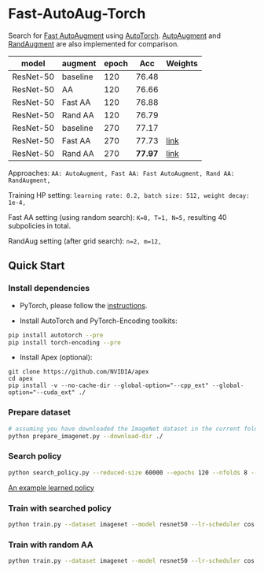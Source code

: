 # Fast-AutoAug-Torch

Search for [Fast AutoAugment](https://arxiv.org/abs/1905.00397) using [AutoTorch](http://autotorch.org/). [AutoAugment](https://arxiv.org/abs/1805.09501) and [RandAugment](https://arxiv.org/abs/1909.13719) are also implemented for comparison.

| model | augment| epoch | Acc | Weights |
|-------|--------|-------|-----|---------|
|ResNet-50| baseline | 120 | 76.48 |
|ResNet-50| AA | 120 | 76.66 |
|ResNet-50| Fast AA | 120| 76.88 |
|ResNet-50| Rand AA | 120 | 76.79 |
|ResNet-50| baseline | 270| 77.17 |
|ResNet-50| Fast AA | 270| 77.73 | [link](https://hangzh.s3-us-west-1.amazonaws.com/others/resnet50_fast_aa-3342410e.pth) |
|ResNet-50| Rand AA | 270| **77.97** | [link](https://hangzh.s3-us-west-1.amazonaws.com/others/resnet50_rand_aug-e38097c7.pth) |

Approaches:
``
AA: AutoAugment,
Fast AA: Fast AutoAugment,
Rand AA: RandAugment,
``

Training HP setting:
``
learning rate: 0.2,
batch size: 512,
weight decay: 1e-4,
``

Fast AA setting (using random search):
``
K=8, T=1, N=5,
``
resulting 40 subpolicies in total.

RandAug setting (after grid search):
``
n=2, m=12,
``


## Quick Start
### Install dependencies
- PyTorch, please follow the [instructions](https://pytorch.org/get-started/locally/).

- Install AutoTorch and PyTorch-Encoding toolkits:

```bash
pip install autotorch --pre
pip install torch-encoding --pre
```

- Install Apex (optional):

```
git clone https://github.com/NVIDIA/apex
cd apex
pip install -v --no-cache-dir --global-option="--cpp_ext" --global-option="--cuda_ext" ./
```
### Prepare dataset

```bash
# assuming you have downloaded the ImageNet dataset in the current folder
python prepare_imagenet.py --download-dir ./
```

### Search policy
```bash
python search_policy.py --reduced-size 60000 --epochs 120 --nfolds 8 --num-trials 200  --save-policy imagenet_policy.at
```

[An example learned policy](./imagenet_policy.md)

### Train with searched policy

```bash
python train.py --dataset imagenet --model resnet50 --lr-scheduler cos --epochs 270 --checkname resnet50_fast_aa --lr 0.025 --batch-size 64 --auto-policy imagenet_policy.at
```

### Train with random AA
```bash
python train.py --dataset imagenet --model resnet50 --lr-scheduler cos --epochs 270 --checkname resnet50_rand_aug --lr 0.025 --batch-size 64 --rand-aug
```

